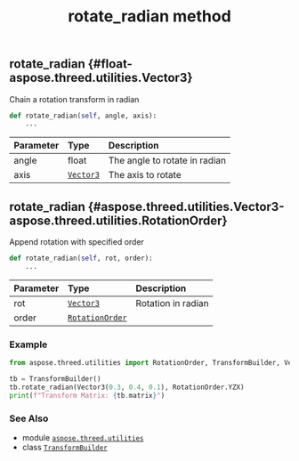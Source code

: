 ﻿---
title: rotate_radian method
second_title: Aspose.3D for Python via .NET API References
description: 
type: docs
weight: 110
url: /aspose.threed.utilities/transformbuilder/rotate_radian/
is_root: false
---

## rotate_radian {#float-aspose.threed.utilities.Vector3}

Chain a rotation transform in radian



```python
def rotate_radian(self, angle, axis):
    ...
```


| Parameter | Type | Description |
| :- | :- | :- |
| angle | float | The angle to rotate in radian |
| axis | [`Vector3`](/3d/python-net/aspose.threed.utilities/vector3) | The axis to rotate |


## rotate_radian {#aspose.threed.utilities.Vector3-aspose.threed.utilities.RotationOrder}

Append rotation with specified order



```python
def rotate_radian(self, rot, order):
    ...
```


| Parameter | Type | Description |
| :- | :- | :- |
| rot | [`Vector3`](/3d/python-net/aspose.threed.utilities/vector3) | Rotation in radian |
| order | [`RotationOrder`](/3d/python-net/aspose.threed.utilities/rotationorder) |  |

### Example 


```python
from aspose.threed.utilities import RotationOrder, TransformBuilder, Vector3

tb = TransformBuilder()
tb.rotate_radian(Vector3(0.3, 0.4, 0.1), RotationOrder.YZX)
print(f"Transform Matrix: {tb.matrix}")

```



### See Also
* module [`aspose.threed.utilities`](../../)
* class [`TransformBuilder`](/3d/python-net/aspose.threed.utilities/transformbuilder)
